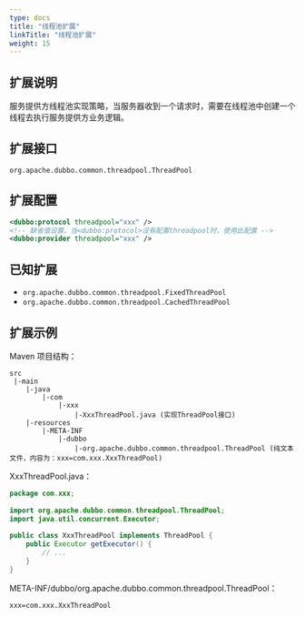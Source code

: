 ```yaml
---
type: docs
title: "线程池扩展"
linkTitle: "线程池扩展"
weight: 15
---
```


## 扩展说明

服务提供方线程池实现策略，当服务器收到一个请求时，需要在线程池中创建一个线程去执行服务提供方业务逻辑。

## 扩展接口

`org.apache.dubbo.common.threadpool.ThreadPool`

## 扩展配置

```xml
<dubbo:protocol threadpool="xxx" />
<!-- 缺省值设置，当<dubbo:protocol>没有配置threadpool时，使用此配置 -->
<dubbo:provider threadpool="xxx" />
```

## 已知扩展

* `org.apache.dubbo.common.threadpool.FixedThreadPool`
* `org.apache.dubbo.common.threadpool.CachedThreadPool`

## 扩展示例

Maven 项目结构：

```
src
 |-main
    |-java
        |-com
            |-xxx
                |-XxxThreadPool.java (实现ThreadPool接口)
    |-resources
        |-META-INF
            |-dubbo
                |-org.apache.dubbo.common.threadpool.ThreadPool (纯文本文件，内容为：xxx=com.xxx.XxxThreadPool)
```

XxxThreadPool.java：

```java
package com.xxx;
 
import org.apache.dubbo.common.threadpool.ThreadPool;
import java.util.concurrent.Executor;
 
public class XxxThreadPool implements ThreadPool {
    public Executor getExecutor() {
        // ...
    }
}
```

META-INF/dubbo/org.apache.dubbo.common.threadpool.ThreadPool：

```properties
xxx=com.xxx.XxxThreadPool
```

